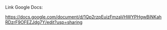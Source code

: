 Link Google Docs:

https://docs.google.com/document/d/1Qp2rzpEuizFmzaVHWYPHgwBiNKahRDzrF9OFEZJdg7Y/edit?usp=sharing